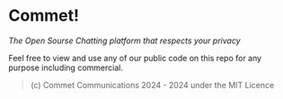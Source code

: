 # Commet!
*The Open Sourse Chatting platform that respects your privacy*

Feel free to view and use any of our public code on this repo for any purpose including commercial.

>(c) Commet Communications 2024 - 2024 under the MIT Licence
